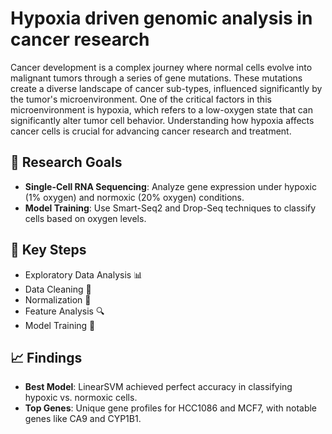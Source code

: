 # Hypoxia driven genomic analysis in cancer research

Cancer development is a complex journey where normal cells evolve into malignant tumors through a series of gene mutations. These mutations create a diverse landscape of cancer sub-types, influenced significantly by the tumor's microenvironment. One of the critical factors in this microenvironment is hypoxia, which refers to a low-oxygen state that can significantly alter tumor cell behavior. Understanding how hypoxia affects cancer cells is crucial for advancing cancer research and treatment.

## 🧪 Research Goals
- **Single-Cell RNA Sequencing**: Analyze gene expression under hypoxic (1% oxygen) and normoxic (20% oxygen) conditions.
- **Model Training**: Use Smart-Seq2 and Drop-Seq techniques to classify cells based on oxygen levels.

## 🧩 Key Steps
- Exploratory Data Analysis 📊
- Data Cleaning 🧹
- Normalization 🔄
- Feature Analysis 🔍
- Model Training 🤖

## 📈 Findings
- **Best Model**: LinearSVM achieved perfect accuracy in classifying hypoxic vs. normoxic cells.
- **Top Genes**: Unique gene profiles for HCC1086 and MCF7, with notable genes like CA9 and CYP1B1.
